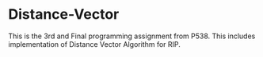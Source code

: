 # Distance-Vector
This is the 3rd and Final programming assignment from P538. This includes implementation of Distance Vector Algorithm for RIP.
